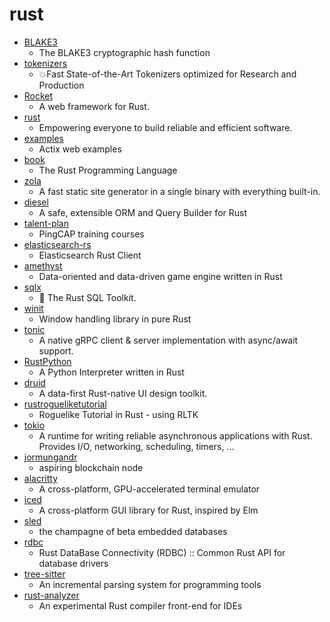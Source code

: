 # rust
- [BLAKE3](https://github.com/BLAKE3-team/BLAKE3)
  - The BLAKE3 cryptographic hash function
- [tokenizers](https://github.com/huggingface/tokenizers)
  - 💥Fast State-of-the-Art Tokenizers optimized for Research and Production
- [Rocket](https://github.com/SergioBenitez/Rocket)
  - A web framework for Rust.
- [rust](https://github.com/rust-lang/rust)
  - Empowering everyone to build reliable and efficient software.
- [examples](https://github.com/actix/examples)
  - Actix web examples
- [book](https://github.com/rust-lang/book)
  - The Rust Programming Language
- [zola](https://github.com/getzola/zola)
  - A fast static site generator in a single binary with everything built-in.
- [diesel](https://github.com/diesel-rs/diesel)
  - A safe, extensible ORM and Query Builder for Rust
- [talent-plan](https://github.com/pingcap/talent-plan)
  - PingCAP training courses
- [elasticsearch-rs](https://github.com/elastic/elasticsearch-rs)
  - Elasticsearch Rust Client
- [amethyst](https://github.com/amethyst/amethyst)
  - Data-oriented and data-driven game engine written in Rust
- [sqlx](https://github.com/launchbadge/sqlx)
  - 🧰 The Rust SQL Toolkit.
- [winit](https://github.com/rust-windowing/winit)
  - Window handling library in pure Rust
- [tonic](https://github.com/hyperium/tonic)
  - A native gRPC client & server implementation with async/await support.
- [RustPython](https://github.com/RustPython/RustPython)
  - A Python Interpreter written in Rust
- [druid](https://github.com/xi-editor/druid)
  - A data-first Rust-native UI design toolkit.
- [rustrogueliketutorial](https://github.com/thebracket/rustrogueliketutorial)
  - Roguelike Tutorial in Rust - using RLTK
- [tokio](https://github.com/tokio-rs/tokio)
  - A runtime for writing reliable asynchronous applications with Rust. Provides I/O, networking, scheduling, timers, ...
- [jormungandr](https://github.com/input-output-hk/jormungandr)
  - aspiring blockchain node
- [alacritty](https://github.com/alacritty/alacritty)
  - A cross-platform, GPU-accelerated terminal emulator
- [iced](https://github.com/hecrj/iced)
  - A cross-platform GUI library for Rust, inspired by Elm
- [sled](https://github.com/spacejam/sled)
  - the champagne of beta embedded databases
- [rdbc](https://github.com/andygrove/rdbc)
  - Rust DataBase Connectivity (RDBC) :: Common Rust API for database drivers
- [tree-sitter](https://github.com/tree-sitter/tree-sitter)
  - An incremental parsing system for programming tools
- [rust-analyzer](https://github.com/rust-analyzer/rust-analyzer)
  - An experimental Rust compiler front-end for IDEs
